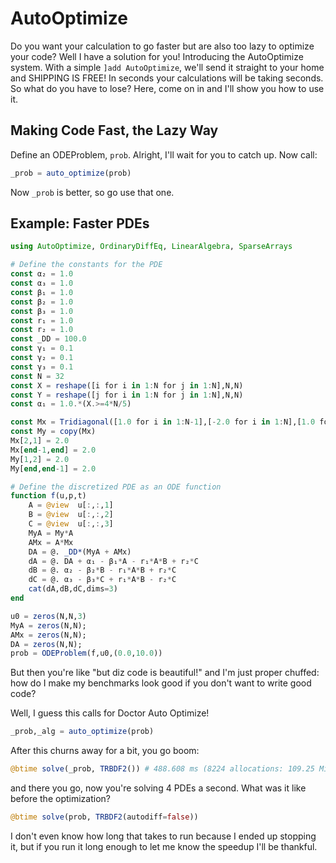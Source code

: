 # AutoOptimize

Do you want your calculation to go faster but are also too lazy to
optimize your code? Well I have a solution for you! Introducing the
AutoOptimize system. With a simple `]add AutoOptimize`, we'll send
it straight to your home and SHIPPING IS FREE! In seconds your
calculations will be taking seconds. So what do you have to lose?
Here, come on in and I'll show you how to use it.

## Making Code Fast, the Lazy Way

Define an ODEProblem, `prob`. Alright, I'll wait for you to catch
up. Now call:

```julia
_prob = auto_optimize(prob)
```

Now `_prob` is better, so go use that one.

## Example: Faster PDEs

```julia
using AutoOptimize, OrdinaryDiffEq, LinearAlgebra, SparseArrays

# Define the constants for the PDE
const α₂ = 1.0
const α₃ = 1.0
const β₁ = 1.0
const β₂ = 1.0
const β₃ = 1.0
const r₁ = 1.0
const r₂ = 1.0
const _DD = 100.0
const γ₁ = 0.1
const γ₂ = 0.1
const γ₃ = 0.1
const N = 32
const X = reshape([i for i in 1:N for j in 1:N],N,N)
const Y = reshape([j for i in 1:N for j in 1:N],N,N)
const α₁ = 1.0.*(X.>=4*N/5)

const Mx = Tridiagonal([1.0 for i in 1:N-1],[-2.0 for i in 1:N],[1.0 for i in 1:N-1])
const My = copy(Mx)
Mx[2,1] = 2.0
Mx[end-1,end] = 2.0
My[1,2] = 2.0
My[end,end-1] = 2.0

# Define the discretized PDE as an ODE function
function f(u,p,t)
    A = @view  u[:,:,1]
    B = @view  u[:,:,2]
    C = @view  u[:,:,3]
    MyA = My*A
    AMx = A*Mx
    DA = @. _DD*(MyA + AMx)
    dA = @. DA + α₁ - β₁*A - r₁*A*B + r₂*C
    dB = @. α₂ - β₂*B - r₁*A*B + r₂*C
    dC = @. α₃ - β₃*C + r₁*A*B - r₂*C
    cat(dA,dB,dC,dims=3)
end

u0 = zeros(N,N,3)
MyA = zeros(N,N);
AMx = zeros(N,N);
DA = zeros(N,N);
prob = ODEProblem(f,u0,(0.0,10.0))
```

But then you're like "but diz code is beautiful!" and I'm just proper
chuffed: how do I make my benchmarks look good if you don't want to
write good code?

Well, I guess this calls for Doctor Auto Optimize!

```julia
_prob,_alg = auto_optimize(prob)
```

After this churns away for a bit, you go boom:

```julia
@btime solve(_prob, TRBDF2()) # 488.608 ms (8224 allocations: 109.25 MiB)
```

and there you go, now you're solving 4 PDEs a second. What was it like
before the optimization?

```julia
@btime solve(prob, TRBDF2(autodiff=false))
```

I don't even know how long that takes to run because I ended up stopping
it, but if you run it long enough to let me know the speedup I'll be
thankful.
